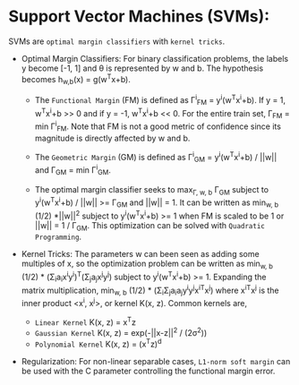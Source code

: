 #   Support Vector Machines (SVMs):

SVMs are `optimal margin classifiers` with `kernel tricks`.

-   Optimal Margin Classifiers: For binary classification problems, the labels y become [-1, 1] and θ is represented by w and b. The hypothesis becomes h<sub>w,b</sub>(x) = g(w<sup>T</sup>x+b).

    -   The `Functional Margin` (FM) is defined as Γ<sup>i</sup><sub>FM</sub> = y<sup>i</sup>(w<sup>T</sup>x<sup>i</sup>+b). If y = 1, w<sup>T</sup>x<sup>i</sup>+b >> 0 and if y = -1, w<sup>T</sup>x<sup>i</sup>+b << 0. For the entire train set, Γ<sub>FM</sub> = min Γ<sup>i</sup><sub>FM</sub>. Note that FM is not a good metric of confidence since its magnitude is directly affected by w and b.

    -   The `Geometric Margin` (GM) is defined as Γ<sup>i</sup><sub>GM</sub> = y<sup>i</sup>(w<sup>T</sup>x<sup>i</sup>+b) / ||w|| and Γ<sub>GM</sub> = min Γ<sup>i</sup><sub>GM</sub>.

    -   The optimal margin classifier seeks to max<sub>Γ, w, b</sub> Γ<sub>GM</sub> subject to y<sup>i</sup>(w<sup>T</sup>x<sup>i</sup>+b) / ||w|| >= Γ<sub>GM</sub> and ||w|| = 1. It can be written as min<sub>w, b</sub> (1/2) *||w||<sup>2</sup> subject to y<sup>i</sup>(w<sup>T</sup>x<sup>i</sup>+b) >= 1 when FM is scaled to be 1 or ||w|| = 1 / Γ<sub>GM</sub>. This optimization can be solved with `Quadratic Programming`.

-   Kernel Tricks: The parameters w can been seen as adding some multiples of x, so the optimization problem can be written as min<sub>w, b</sub> (1/2) * (Σ<sub>i</sub>a<sub>i</sub>x<sup>i</sup>y<sup>i</sup>)<sup>T</sup>(Σ<sub>j</sub>a<sub>j</sub>x<sup>j</sup>y<sup>j</sup>) subject to y<sup>i</sup>(w<sup>T</sup>x<sup>i</sup>+b) >= 1. Expanding the matrix multiplication, min<sub>w, b</sub> (1/2) * (Σ<sub>i</sub>Σ<sub>j</sub>a<sub>i</sub>a<sub>j</sub>y<sup>i</sup>y<sup>j</sup>x<sup>i</sup><sup>T</sup>x<sup>j</sup>) where x<sup>i</sup><sup>T</sup>x<sup>j</sup> is the inner product <x<sup>i</sup>, x<sup>j</sup>>, or kernel K(x, z). Common kernels are,

    -   `Linear Kernel` K(x, z) = x<sup>T</sup>z
    -   `Gaussian Kernel` K(x, z) = exp(-||x-z||<sup>2</sup> / (2σ<sup>2</sup>))
    -   `Polynomial Kernel` K(x, z) = (x<sup>T</sup>z)<sup>d</sup>

-   Regularization: For non-linear separable cases, `L1-norm soft margin` can be used with the C parameter controlling the functional margin error.
